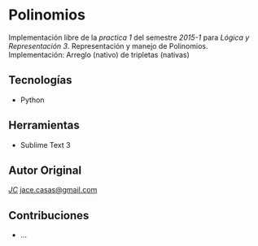 # Polinomios

Implementación libre de la *practica 1* del semestre *2015-1* para *Lógica y Representación 3*.
Representación y manejo de Polinomios.
Implementación: Arreglo (nativo) de tripletas (nativas)

## Tecnologías
 * Python


## Herramientas
 * Sublime Text 3


## Autor Original

*[JC](https://github.com/jaceee/)*
jace.casas@gmail.com


## Contribuciones

 * ...